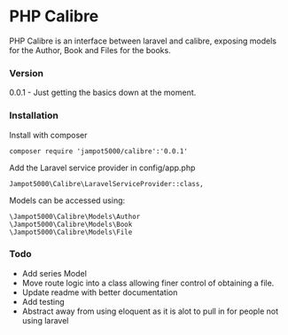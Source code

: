 # PHP Calibre

PHP Calibre is an interface between laravel and calibre, exposing models for the Author, Book and Files for the books.

### Version

0.0.1 - Just getting the basics down at the moment.

### Installation

Install with composer

    composer require 'jampot5000/calibre':'0.0.1'
Add the Laravel service provider in config/app.php

    Jampot5000\Calibre\LaravelServiceProvider::class,

Models can be accessed using:
    
    \Jampot5000\Calibre\Models\Author
    \Jampot5000\Calibre\Models\Book
    \Jampot5000\Calibre\Models\File

    
### Todo

* Add series Model
* Move route logic into a class allowing finer control of obtaining a file.
* Update readme with better documentation
* Add testing
* Abstract away from using eloquent as it is alot to pull in for people not using laravel
